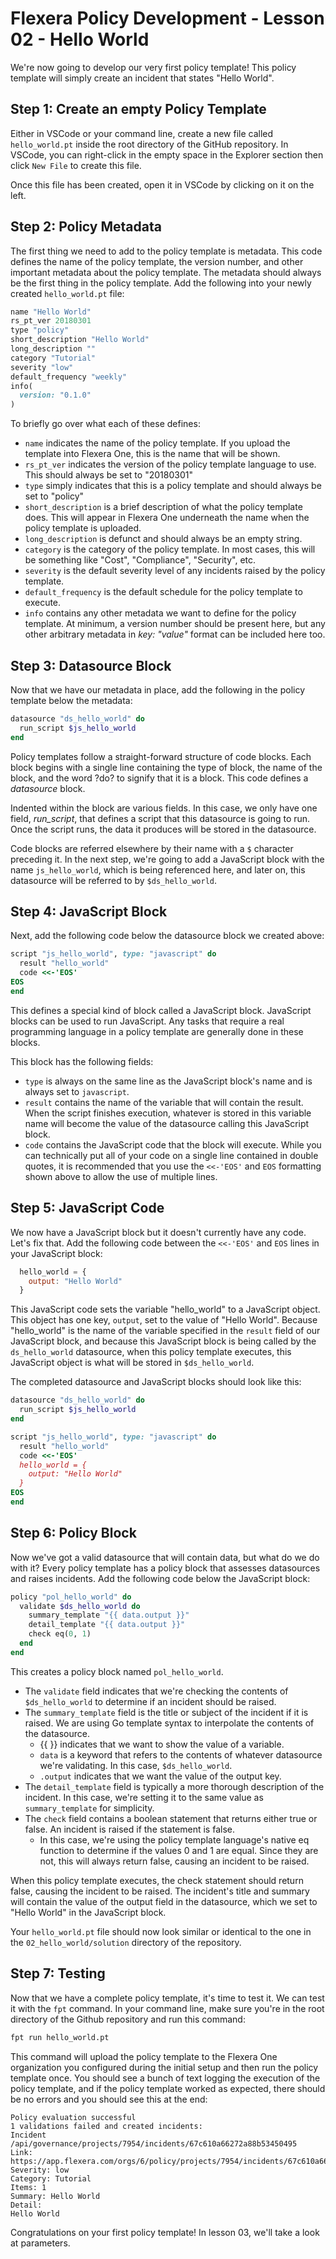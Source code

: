 # Flexera Policy Development - Lesson 02 - Hello World

We're now going to develop our very first policy template! This policy template will simply create an incident that states "Hello World".

## Step 1: Create an empty Policy Template

Either in VSCode or your command line, create a new file called `hello_world.pt` inside the root directory of the GitHub repository. In VSCode, you can right-click in the empty space in the Explorer section then click `New File` to create this file.

Once this file has been created, open it in VSCode by clicking on it on the left.

## Step 2: Policy Metadata

The first thing we need to add to the policy template is metadata. This code defines the name of the policy template, the version number, and other important metadata about the policy template. The metadata should always be the first thing in the policy template. Add the following into your newly created `hello_world.pt` file:

```ruby
name "Hello World"
rs_pt_ver 20180301
type "policy"
short_description "Hello World"
long_description ""
category "Tutorial"
severity "low"
default_frequency "weekly"
info(
  version: "0.1.0"
)
```

To briefly go over what each of these defines:

* `name` indicates the name of the policy template. If you upload the template into Flexera One, this is the name that will be shown.
* `rs_pt_ver` indicates the version of the policy template language to use. This should always be set to "20180301"
* `type` simply indicates that this is a policy template and should always be set to "policy"
* `short_description` is a brief description of what the policy template does. This will appear in Flexera One underneath the name when the policy template is uploaded.
* `long_description` is defunct and should always be an empty string.
* `category` is the category of the policy template. In most cases, this will be something like "Cost", "Compliance", "Security", etc.
* `severity` is the default severity level of any incidents raised by the policy template.
* `default_frequency` is the default schedule for the policy template to execute.
* `info` contains any other metadata we want to define for the policy template. At minimum, a version number should be present here, but any other arbitrary metadata in *key: "value"* format can be included here too.

## Step 3: Datasource Block

Now that we have our metadata in place, add the following in the policy template below the metadata:

```ruby
datasource "ds_hello_world" do
  run_script $js_hello_world
end
```

Policy templates follow a straight-forward structure of code blocks. Each block begins with a single line containing the type of block, the name of the block, and the word ?do? to signify that it is a block. This code defines a *datasource* block.

Indented within the block are various fields. In this case, we only have one field, *run_script*, that defines a script that this datasource is going to run. Once the script runs, the data it produces will be stored in the datasource.

Code blocks are referred elsewhere by their name with a `$` character preceding it. In the next step, we're going to add a JavaScript block with the name `js_hello_world`, which is being referenced here, and later on, this datasource will be referred to by `$ds_hello_world`.

## Step 4: JavaScript Block

Next, add the following code below the datasource block we created above:

```ruby
script "js_hello_world", type: "javascript" do
  result "hello_world"
  code <<-'EOS'
EOS
end
```

This defines a special kind of block called a JavaScript block. JavaScript blocks can be used to run JavaScript. Any tasks that require a real programming language in a policy template are generally done in these blocks.

This block has the following fields:

* `type` is always on the same line as the JavaScript block's name and is always set to `javascript`.
* `result` contains the name of the variable that will contain the result. When the script finishes execution, whatever is stored in this variable name will become the value of the datasource calling this JavaScript block.
* `code` contains the JavaScript code that the block will execute. While you can technically put all of your code on a single line contained in double quotes, it is recommended that you use the `<<-'EOS'` and `EOS` formatting shown above to allow the use of multiple lines.

## Step 5: JavaScript Code

We now have a JavaScript block but it doesn't currently have any code. Let's fix that. Add the following code between the `<<-'EOS'` and `EOS` lines in your JavaScript block:

```javascript
  hello_world = {
    output: "Hello World"
  }
```

This JavaScript code sets the variable "hello_world" to a JavaScript object. This object has one key, `output`, set to the value of "Hello World". Because "hello_world" is the name of the variable specified in the `result` field of our JavaScript block, and because this JavaScript block is being called by the `ds_hello_world` datasource, when this policy template executes, this JavaScript object is what will be stored in `$ds_hello_world`.

The completed datasource and JavaScript blocks should look like this:

```ruby
datasource "ds_hello_world" do
  run_script $js_hello_world
end

script "js_hello_world", type: "javascript" do
  result "hello_world"
  code <<-'EOS'
  hello_world = {
    output: "Hello World"
  }
EOS
end
```

## Step 6: Policy Block

Now we've got a valid datasource that will contain data, but what do we do with it? Every policy template has a policy block that assesses datasources and raises incidents. Add the following code below the JavaScript block:

```ruby
policy "pol_hello_world" do
  validate $ds_hello_world do
    summary_template "{{ data.output }}"
    detail_template "{{ data.output }}"
    check eq(0, 1)
  end
end
```

This creates a policy block named `pol_hello_world`.

* The `validate` field indicates that we're checking the contents of `$ds_hello_world` to determine if an incident should be raised.
* The `summary_template` field is the title or subject of the incident if it is raised. We are using Go template syntax to interpolate the contents of the datasource.
  * {{ }} indicates that we want to show the value of a variable.
  * `data` is a keyword that refers to the contents of whatever datasource we're validating. In this case, `$ds_hello_world`.
  * `.output` indicates that we want the value of the output key.
* The `detail_template` field is typically a more thorough description of the incident. In this case, we're setting it to the same value as `summary_template` for simplicity.
* The `check` field contains a boolean statement that returns either true or false. An incident is raised if the statement is false.
  * In this case, we're using the policy template language's native eq function to determine if the values 0 and 1 are equal. Since they are not, this will always return false, causing an incident to be raised.

When this policy template executes, the check statement should return false, causing the incident to be raised. The incident's title and summary will contain the value of the output field in the datasource, which we set to "Hello World" in the JavaScript block.

Your `hello_world.pt` file should now look similar or identical to the one in the `02_hello_world/solution` directory of the repository.

## Step 7: Testing

Now that we have a complete policy template, it's time to test it. We can test it with the `fpt` command. In your command line, make sure you're in the root directory of the Github repository and run this command:

```bash
fpt run hello_world.pt
```

This command will upload the policy template to the Flexera One organization you configured during the initial setup and then run the policy template once. You should see a bunch of text logging the execution of the policy template, and if the policy template worked as expected, there should be no errors and you should see this at the end:

```text
Policy evaluation successful
1 validations failed and created incidents:
Incident /api/governance/projects/7954/incidents/67c610a66272a88b53450495
Link: https://app.flexera.com/orgs/6/policy/projects/7954/incidents/67c610a66272a88b53450495
Severity: low
Category: Tutorial
Items: 1
Summary: Hello World
Detail:
Hello World
```

Congratulations on your first policy template! In lesson 03, we'll take a look at parameters.
